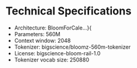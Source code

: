 # Technical Specifications

- Architecture: BloomForCale...}{
- Parameters: 560M
- Context window: 2048
- Tokenizer: bigscience/bloomz-560m-tokenizer
- License: bigscience-bloom-rail-1.0
- Tokenizer vocab size: 250880